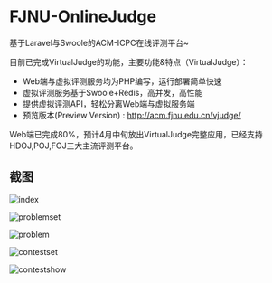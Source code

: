 # FJNU-OnlineJudge

基于Laravel与Swoole的ACM-ICPC在线评测平台~

目前已完成VirtualJudge的功能，主要功能&特点（VirtualJudge）：

- Web端与虚拟评测服务均为PHP编写，运行部署简单快速
- 虚拟评测服务基于Swoole+Redis，高并发，高性能
- 提供虚拟评测API，轻松分离Web端与虚拟服务端
- 预览版本(Preview Version) : http://acm.fjnu.edu.cn/vjudge/ 

Web端已完成80%，预计4月中旬放出VirtualJudge完整应用，已经支持HDOJ,POJ,FOJ三大主流评测平台。

## 截图
![index](http://7lrwu1.com1.z0.glb.clouddn.com/index.png)

![problemset](http://7lrwu1.com1.z0.glb.clouddn.com/problem.png)

![problem](http://7lrwu1.com1.z0.glb.clouddn.com/download.png)

![contestset](http://7lrwu1.com1.z0.glb.clouddn.com/contest.png)

![contestshow](http://7lrwu1.com1.z0.glb.clouddn.com/contest_show.png)